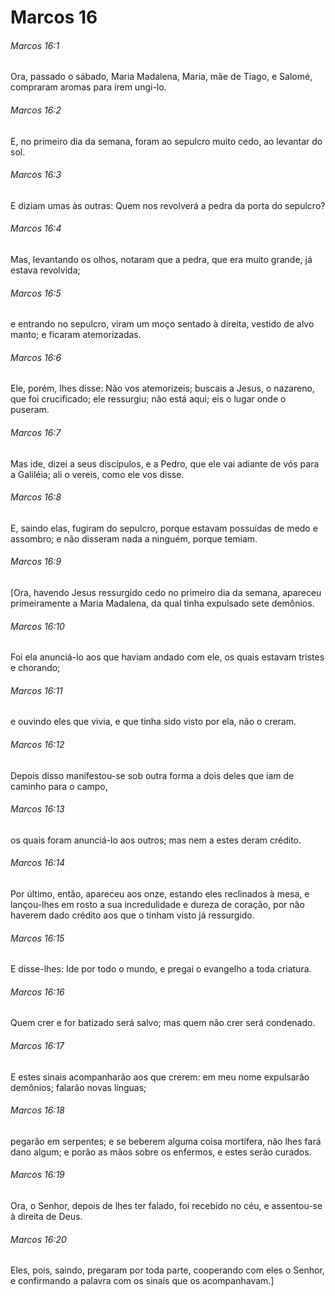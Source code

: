 # Marcos 16

###### Marcos 16:1

Ora, passado o sábado, Maria Madalena, Maria, mãe de Tiago, e Salomé, compraram aromas para irem ungi-lo.

###### Marcos 16:2

E, no primeiro dia da semana, foram ao sepulcro muito cedo, ao levantar do sol.

###### Marcos 16:3

E diziam umas às outras: Quem nos revolverá a pedra da porta do sepulcro?

###### Marcos 16:4

Mas, levantando os olhos, notaram que a pedra, que era muito grande, já estava revolvida;

###### Marcos 16:5

e entrando no sepulcro, viram um moço sentado à direita, vestido de alvo manto; e ficaram atemorizadas.

###### Marcos 16:6

Ele, porém, lhes disse: Não vos atemorizeis; buscais a Jesus, o nazareno, que foi crucificado; ele ressurgiu; não está aqui; eis o lugar onde o puseram.

###### Marcos 16:7

Mas ide, dizei a seus discípulos, e a Pedro, que ele vai adiante de vós para a Galiléia; ali o vereis, como ele vos disse.

###### Marcos 16:8

E, saindo elas, fugiram do sepulcro, porque estavam possuídas de medo e assombro; e não disseram nada a ninguém, porque temiam.

###### Marcos 16:9

[Ora, havendo Jesus ressurgido cedo no primeiro dia da semana, apareceu primeiramente a Maria Madalena, da qual tinha expulsado sete demônios.

###### Marcos 16:10

Foi ela anunciá-lo aos que haviam andado com ele, os quais estavam tristes e chorando;

###### Marcos 16:11

e ouvindo eles que vivia, e que tinha sido visto por ela, não o creram.

###### Marcos 16:12

Depois disso manifestou-se sob outra forma a dois deles que iam de caminho para o campo,

###### Marcos 16:13

os quais foram anunciá-lo aos outros; mas nem a estes deram crédito.

###### Marcos 16:14

Por último, então, apareceu aos onze, estando eles reclinados à mesa, e lançou-lhes em rosto a sua incredulidade e dureza de coração, por não haverem dado crédito aos que o tinham visto já ressurgido.

###### Marcos 16:15

E disse-lhes: Ide por todo o mundo, e pregai o evangelho a toda criatura.

###### Marcos 16:16

Quem crer e for batizado será salvo; mas quem não crer será condenado.

###### Marcos 16:17

E estes sinais acompanharão aos que crerem: em meu nome expulsarão demônios; falarão novas línguas;

###### Marcos 16:18

pegarão em serpentes; e se beberem alguma coisa mortífera, não lhes fará dano algum; e porão as mãos sobre os enfermos, e estes serão curados.

###### Marcos 16:19

Ora, o Senhor, depois de lhes ter falado, foi recebido no céu, e assentou-se à direita de Deus.

###### Marcos 16:20

Eles, pois, saindo, pregaram por toda parte, cooperando com eles o Senhor, e confirmando a palavra com os sinais que os acompanhavam.]

